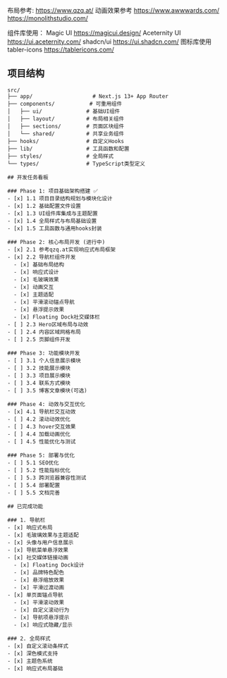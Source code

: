 布局参考: <https://www.qzq.at/>
动画效果参考 <https://www.awwwards.com/> <https://monolithstudio.com/>

组件库使用：
Magic UI
<https://magicui.design/>
Aceternity UI
<https://ui.aceternity.com/>
shadcn/ui
<https://ui.shadcn.com/>
图标库使用
tabler-icons
<https://tablericons.com/>

## 项目结构

```
src/
├── app/                   # Next.js 13+ App Router
├── components/           # 可重用组件
│   ├── ui/              # 基础UI组件
│   ├── layout/          # 布局相关组件
│   ├── sections/        # 页面区块组件
│   └── shared/          # 共享业务组件
├── hooks/               # 自定义Hooks
├── lib/                 # 工具函数和配置
├── styles/              # 全局样式
└── types/               # TypeScript类型定义

## 开发任务看板

### Phase 1: 项目基础架构搭建 ✅
- [x] 1.1 项目目录结构规划与模块化设计
- [x] 1.2 基础配置文件设置
- [x] 1.3 UI组件库集成与主题配置
- [x] 1.4 全局样式与布局基础设置
- [x] 1.5 工具函数与通用hooks封装

### Phase 2: 核心布局开发 (进行中)
- [x] 2.1 参考qzq.at实现响应式布局框架
- [x] 2.2 导航栏组件开发
  - [x] 基础布局结构
  - [x] 响应式设计
  - [x] 毛玻璃效果
  - [x] 动画交互
  - [x] 主题适配
  - [x] 平滑滚动锚点导航
  - [x] 悬浮提示效果
  - [x] Floating Dock社交媒体栏
- [ ] 2.3 Hero区域布局与动效
- [ ] 2.4 内容区域网格布局
- [ ] 2.5 页脚组件开发

### Phase 3: 功能模块开发
- [ ] 3.1 个人信息展示模块
- [ ] 3.2 技能展示模块
- [ ] 3.3 项目展示模块
- [ ] 3.4 联系方式模块
- [ ] 3.5 博客文章模块(可选)

### Phase 4: 动效与交互优化
- [x] 4.1 导航栏交互动效
- [ ] 4.2 滚动动效优化
- [ ] 4.3 hover交互效果
- [ ] 4.4 加载动画优化
- [ ] 4.5 性能优化与测试

### Phase 5: 部署与优化
- [ ] 5.1 SEO优化
- [ ] 5.2 性能指标优化
- [ ] 5.3 跨浏览器兼容性测试
- [ ] 5.4 部署配置
- [ ] 5.5 文档完善

## 已完成功能

### 1. 导航栏
- [x] 响应式布局
- [x] 毛玻璃效果与主题适配
- [x] 头像与用户信息展示
- [x] 导航菜单悬浮效果
- [x] 社交媒体链接动画
  - [x] Floating Dock设计
  - [x] 品牌特色配色
  - [x] 悬浮缩放效果
  - [x] 平滑过渡动画
- [x] 单页面锚点导航
  - [x] 平滑滚动效果
  - [x] 自定义滚动行为
  - [x] 导航项悬浮提示
  - [x] 响应式隐藏/显示

### 2. 全局样式
- [x] 自定义滚动条样式
- [x] 深色模式支持
- [x] 主题色系统
- [x] 响应式布局基础
